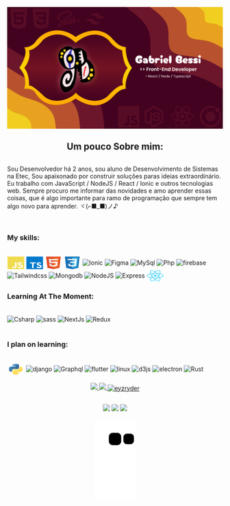 <div style="display:flex; flex-direction: column; align-items: center">
<a href="https://bessiportfolio.vercel.app">
<img src="img/thumbnail.png" min-width="400px" width="100%" align="center" alt="GB"/>
</a>

 <h2> Um pouco Sobre mim: </h2>
<p>
Sou Desenvolvedor há 2 anos, sou aluno de Desenvolvimento de Sistemas na Etec, Sou apaixonado por construir soluções paras ideias extraordinário. Eu trabalho com JavaScript / NodeJS / React / Ionic e outros tecnologias web. Sempre procuro me informar das novidades e amo aprender essas coisas, que é algo importante para ramo de programação que sempre tem algo novo para aprender. ヾ(⌐■_■)ノ♪
</p>
</div>
 
<br/>

<p  align="center">
</p> 

### My skills:
 <div style="display: inline_block" ><br>
  <img align="center" alt="Js" height="30" width="40" src="https://raw.githubusercontent.com/devicons/devicon/master/icons/javascript/javascript-plain.svg">
   <img align="center" alt="Ts" height="30" width="40" src="https://raw.githubusercontent.com/devicons/devicon/master/icons/typescript/typescript-plain.svg">
  <img align="center" alt="HTML" height="30" width="40" src="https://raw.githubusercontent.com/devicons/devicon/master/icons/html5/html5-original.svg">
  <img align="center" alt="CSS" height="30" width="40" src="https://raw.githubusercontent.com/devicons/devicon/master/icons/css3/css3-original.svg">
  <img align="center" alt="Ionic" height="30" width="40" src="https://cdn.jsdelivr.net/gh/devicons/devicon/icons/ionic/ionic-original.svg" />
  <img align="center" alt="Figma" height="30" width="40" src="https://cdn.jsdelivr.net/gh/devicons/devicon/icons/figma/figma-original.svg" />
  <img align="center" alt="MySql" height="30" width="40" src="https://cdn.jsdelivr.net/gh/devicons/devicon/icons/mysql/mysql-original-wordmark.svg" />
  <img align="center" alt="Php" height="30" width="40" src="https://cdn.jsdelivr.net/gh/devicons/devicon/icons/php/php-original.svg" />
 <img align="center" alt="firebase" height="30" width="40" src="https://cdn.jsdelivr.net/gh/devicons/devicon/icons/firebase/firebase-plain-wordmark.svg" />
  <img align="center" alt="Tailwindcss" height="30" width="40" src="https://cdn.jsdelivr.net/gh/devicons/devicon/icons/tailwindcss/tailwindcss-plain.svg" />
   <img align="center" alt="Mongodb" height="30" width="40" src="https://cdn.jsdelivr.net/gh/devicons/devicon/icons/mongodb/mongodb-plain-wordmark.svg" />
  <img align="center" alt="NodeJS" height="30" width="40" src="https://cdn.jsdelivr.net/gh/devicons/devicon/icons/nodejs/nodejs-original.svg" />
  <img align="center" alt="Express" height="30" width="40" src="https://cdn.jsdelivr.net/gh/devicons/devicon/icons/express/express-original.svg" />
  <img align="center" alt="React" height="30" width="40" src="https://raw.githubusercontent.com/devicons/devicon/master/icons/react/react-original.svg"/>


</div>


### Learning At The Moment:
<div style="display: inline_block;"><br>

  <img align="center" alt="Csharp" height="30" width="40" src="https://cdn.jsdelivr.net/gh/devicons/devicon/icons/csharp/csharp-plain.svg" />
 <img  align="center" alt="sass" height="30" width="40"  src="https://cdn.jsdelivr.net/gh/devicons/devicon/icons/sass/sass-original.svg" />
  <img align="center" alt="NextJs" height="30" width="40"  src="https://cdn.jsdelivr.net/gh/devicons/devicon/icons/nextjs/nextjs-original.svg" />
  <img  align="center" alt="Redux" height="30" width="40" src="https://cdn.jsdelivr.net/gh/devicons/devicon/icons/redux/redux-original.svg" />
          
</div>
<br>

### I plan on learning:
 <div style="display: inline_block"><br>

 <img align="center" alt="Python" height="30" width="40" src="https://raw.githubusercontent.com/devicons/devicon/master/icons/python/python-original.svg"/>
 <img align="center" alt="django" height="30" width="40"  src="https://cdn.jsdelivr.net/gh/devicons/devicon/icons/django/django-plain.svg" />
 <img align="center" alt="Graphql" height="30" width="40" src="https://cdn.jsdelivr.net/gh/devicons/devicon/icons/graphql/graphql-plain.svg" />
 <img align="center" alt="flutter" height="30" width="40" src="https://cdn.jsdelivr.net/gh/devicons/devicon/icons/flutter/flutter-original.svg" />
 <img align="center" alt="linux" height="30" width="40" src="https://cdn.jsdelivr.net/gh/devicons/devicon/icons/linux/linux-original.svg" />
<img align="center" alt="d3js" height="30" width="40" src="https://cdn.jsdelivr.net/gh/devicons/devicon/icons/d3js/d3js-original.svg" />
<img align="center" alt="electron" height="30" width="40" src="https://cdn.jsdelivr.net/gh/devicons/devicon/icons/electron/electron-original.svg" />

<img align="center" alt="Rust" height="30" width="40" src="https://cdn.jsdelivr.net/gh/devicons/devicon/icons/rust/rust-plain.svg" />

</div>
<br>

<div align="center">
  <a href="https://github.com/EyzRyder">
 <img height="180em" src="https://github-readme-stats.vercel.app/api?username=EyzRyder&show_icons=true&theme=radical&include_all_commits=true&count_private=true"/>
  <img height="180em" src="https://github-readme-stats.vercel.app/api/top-langs/?username=EyzRyder&layout=compact&langs_count=7&theme=radical"/>
  <img align="center" src="https://github-readme-streak-stats.herokuapp.com/?user=eyzryder&theme=radical" alt="eyzryder" />
  
</div>
 
 ##
 
  <div align="center"> 
  <a href="https://www.instagram.com/eyz_ryder/" target="_blank"><img src="https://img.shields.io/badge/-Instagram-%23E4405F?style=for-the-badge&logo=instagram&logoColor=white" target="_blank"></a>
  <a href = "mailto:gabriel.bessi.gb@gmail.com"><img src="https://img.shields.io/badge/-Gmail-%23333?style=for-the-badge&logo=gmail&logoColor=white" target="_blank"></a>
  <a href="https://www.linkedin.com/in/gabriel-bessi-5b0160230/" target="_blank"><img src="https://img.shields.io/badge/-LinkedIn-%230077B5?style=for-the-badge&logo=linkedin&logoColor=white" target="_blank"></a> 
   
  ![Snake animation](https://github.com/EyzRyder/EyzRyder/blob/output/github-contribution-grid-snake.svg) 
   
</div>
